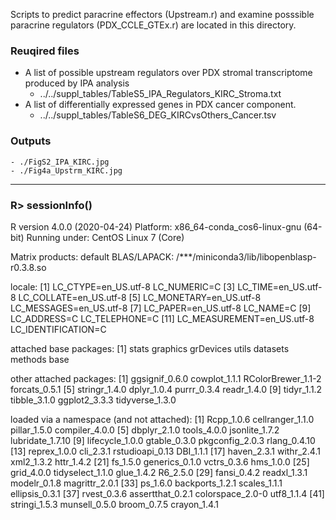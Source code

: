 Scripts to predict paracrine effectors (Upstream.r) and examine posssible paracrine regulators (PDX_CCLE_GTEx.r) are located in this directory.

### Reuqired files
- A list of possible upstream regulators over PDX stromal transcriptome produced by IPA analysis 
  - ../../suppl_tables/TableS5_IPA_Regulators_KIRC_Stroma.txt
- A list of differentially expressed genes in PDX cancer component.
  - ../../suppl_tables/TableS6_DEG_KIRCvsOthers_Cancer.tsv

### Outputs
    - ./FigS2_IPA_KIRC.jpg
    - ./Fig4a_Upstrm_KIRC.jpg

--------------------------------------------------
### R> sessionInfo()
R version 4.0.0 (2020-04-24)
Platform: x86_64-conda_cos6-linux-gnu (64-bit)
Running under: CentOS Linux 7 (Core)

Matrix products: default
BLAS/LAPACK: /***/miniconda3/lib/libopenblasp-r0.3.8.so

locale:
 [1] LC_CTYPE=en_US.utf-8       LC_NUMERIC=C
 [3] LC_TIME=en_US.utf-8        LC_COLLATE=en_US.utf-8
 [5] LC_MONETARY=en_US.utf-8    LC_MESSAGES=en_US.utf-8
 [7] LC_PAPER=en_US.utf-8       LC_NAME=C
 [9] LC_ADDRESS=C               LC_TELEPHONE=C
[11] LC_MEASUREMENT=en_US.utf-8 LC_IDENTIFICATION=C

attached base packages:
[1] stats     graphics  grDevices utils     datasets  methods   base

other attached packages:
 [1] ggsignif_0.6.0     cowplot_1.1.1      RColorBrewer_1.1-2 forcats_0.5.1
 [5] stringr_1.4.0      dplyr_1.0.4        purrr_0.3.4        readr_1.4.0
 [9] tidyr_1.1.2        tibble_3.1.0       ggplot2_3.3.3      tidyverse_1.3.0

loaded via a namespace (and not attached):
 [1] Rcpp_1.0.6       cellranger_1.1.0 pillar_1.5.0     compiler_4.0.0
 [5] dbplyr_2.1.0     tools_4.0.0      jsonlite_1.7.2   lubridate_1.7.10
 [9] lifecycle_1.0.0  gtable_0.3.0     pkgconfig_2.0.3  rlang_0.4.10
[13] reprex_1.0.0     cli_2.3.1        rstudioapi_0.13  DBI_1.1.1
[17] haven_2.3.1      withr_2.4.1      xml2_1.3.2       httr_1.4.2
[21] fs_1.5.0         generics_0.1.0   vctrs_0.3.6      hms_1.0.0
[25] grid_4.0.0       tidyselect_1.1.0 glue_1.4.2       R6_2.5.0
[29] fansi_0.4.2      readxl_1.3.1     modelr_0.1.8     magrittr_2.0.1
[33] ps_1.6.0         backports_1.2.1  scales_1.1.1     ellipsis_0.3.1
[37] rvest_0.3.6      assertthat_0.2.1 colorspace_2.0-0 utf8_1.1.4
[41] stringi_1.5.3    munsell_0.5.0    broom_0.7.5      crayon_1.4.1
